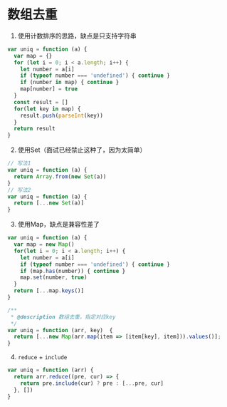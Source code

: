 # 数组去重

1. 使用计数排序的思路，缺点是只支持字符串

```javascript
var uniq = function (a) {
  var map = {}
  for (let i = 0; i < a.length; i++) {
    let number = a[i]
    if (typeof number === 'undefined') { continue }
    if (number in map) { continue }
    map[number] = true
  }
  const result = []
  for(let key in map) {
    result.push(parseInt(key))
  }
  return result
}
```

2. 使用Set（面试已经禁止这种了，因为太简单）

```javascript
// 写法1
var uniq = function (a) {
  return Array.from(new Set(a))
}
// 写法2
var uniq = function (a) {
  return [...new Set(a)]
}
```

3. 使用Map，缺点是兼容性差了

```javascript
var uniq = function (a) {
  var map = new Map()
  for(let i = 0; i < a.length; i++) {
    let number = a[i]
    if (typeof number === 'undefined') { continue }
    if (map.has(number)) { continue }
    map.set(number, true)
  }
  return [...map.keys()]
}
```

```javascript
/**
 * @description 数组去重，指定对应key
 */
var uniq = function (arr, key)  {
  return [...new Map(arr.map(item => [item[key], item])).values()];
}
```

4. `reduce` + `include`

```javascript
var uniq = function (arr) {
  return arr.reduce((pre, cur) => {
    return pre.include(cur) ? pre : [...pre, cur]
  }, [])
} 
```